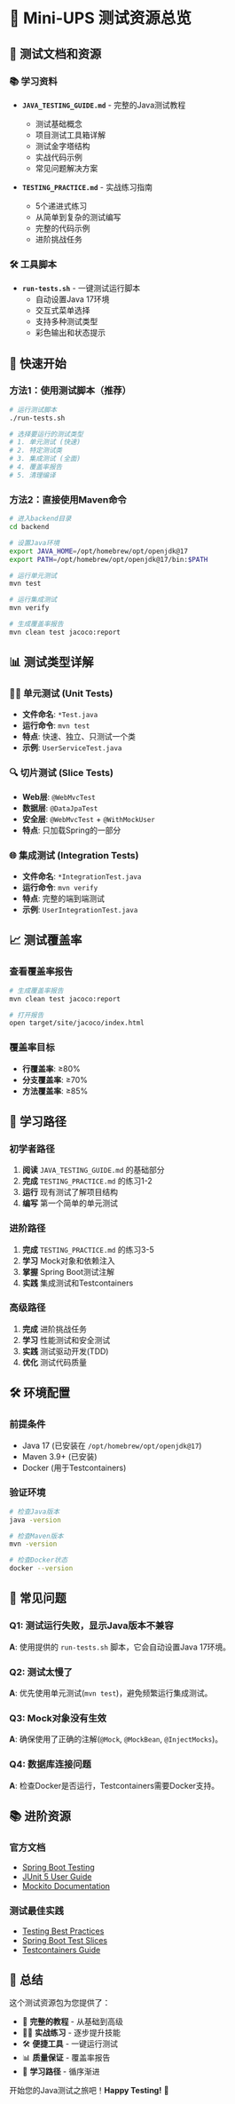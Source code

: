# 🧪 Mini-UPS 测试资源总览

## 📁 测试文档和资源

### 📚 学习资料
- **`JAVA_TESTING_GUIDE.md`** - 完整的Java测试教程
  - 测试基础概念
  - 项目测试工具箱详解
  - 测试金字塔结构
  - 实战代码示例
  - 常见问题解决方案

- **`TESTING_PRACTICE.md`** - 实战练习指南
  - 5个递进式练习
  - 从简单到复杂的测试编写
  - 完整的代码示例
  - 进阶挑战任务

### 🛠️ 工具脚本
- **`run-tests.sh`** - 一键测试运行脚本
  - 自动设置Java 17环境
  - 交互式菜单选择
  - 支持多种测试类型
  - 彩色输出和状态提示

## 🚀 快速开始

### 方法1：使用测试脚本（推荐）
```bash
# 运行测试脚本
./run-tests.sh

# 选择要运行的测试类型
# 1. 单元测试 (快速)
# 2. 特定测试类
# 3. 集成测试 (全面)
# 4. 覆盖率报告
# 5. 清理编译
```

### 方法2：直接使用Maven命令
```bash
# 进入backend目录
cd backend

# 设置Java环境
export JAVA_HOME=/opt/homebrew/opt/openjdk@17
export PATH=/opt/homebrew/opt/openjdk@17/bin:$PATH

# 运行单元测试
mvn test

# 运行集成测试
mvn verify

# 生成覆盖率报告
mvn clean test jacoco:report
```

## 📊 测试类型详解

### 🏃‍♂️ 单元测试 (Unit Tests)
- **文件命名**: `*Test.java`
- **运行命令**: `mvn test`
- **特点**: 快速、独立、只测试一个类
- **示例**: `UserServiceTest.java`

### 🔍 切片测试 (Slice Tests)
- **Web层**: `@WebMvcTest`
- **数据层**: `@DataJpaTest`
- **安全层**: `@WebMvcTest` + `@WithMockUser`
- **特点**: 只加载Spring的一部分

### 🌐 集成测试 (Integration Tests)
- **文件命名**: `*IntegrationTest.java`
- **运行命令**: `mvn verify`
- **特点**: 完整的端到端测试
- **示例**: `UserIntegrationTest.java`

## 📈 测试覆盖率

### 查看覆盖率报告
```bash
# 生成覆盖率报告
mvn clean test jacoco:report

# 打开报告
open target/site/jacoco/index.html
```

### 覆盖率目标
- **行覆盖率**: ≥80%
- **分支覆盖率**: ≥70%
- **方法覆盖率**: ≥85%

## 🎯 学习路径

### 初学者路径
1. **阅读** `JAVA_TESTING_GUIDE.md` 的基础部分
2. **完成** `TESTING_PRACTICE.md` 的练习1-2
3. **运行** 现有测试了解项目结构
4. **编写** 第一个简单的单元测试

### 进阶路径
1. **完成** `TESTING_PRACTICE.md` 的练习3-5
2. **学习** Mock对象和依赖注入
3. **掌握** Spring Boot测试注解
4. **实践** 集成测试和Testcontainers

### 高级路径
1. **完成** 进阶挑战任务
2. **学习** 性能测试和安全测试
3. **实践** 测试驱动开发(TDD)
4. **优化** 测试代码质量

## 🛠️ 环境配置

### 前提条件
- Java 17 (已安装在 `/opt/homebrew/opt/openjdk@17`)
- Maven 3.9+ (已安装)
- Docker (用于Testcontainers)

### 验证环境
```bash
# 检查Java版本
java -version

# 检查Maven版本
mvn -version

# 检查Docker状态
docker --version
```

## 📝 常见问题

### Q1: 测试运行失败，显示Java版本不兼容
**A**: 使用提供的 `run-tests.sh` 脚本，它会自动设置Java 17环境。

### Q2: 测试太慢了
**A**: 优先使用单元测试(`mvn test`)，避免频繁运行集成测试。

### Q3: Mock对象没有生效
**A**: 确保使用了正确的注解(`@Mock`, `@MockBean`, `@InjectMocks`)。

### Q4: 数据库连接问题
**A**: 检查Docker是否运行，Testcontainers需要Docker支持。

## 📚 进阶资源

### 官方文档
- [Spring Boot Testing](https://docs.spring.io/spring-boot/docs/current/reference/html/spring-boot-features.html#boot-features-testing)
- [JUnit 5 User Guide](https://junit.org/junit5/docs/current/user-guide/)
- [Mockito Documentation](https://javadoc.io/doc/org.mockito/mockito-core/latest/org/mockito/Mockito.html)

### 测试最佳实践
- [Testing Best Practices](https://github.com/goldbergyoni/javascript-testing-best-practices)
- [Spring Boot Test Slices](https://reflectoring.io/spring-boot-test/)
- [Testcontainers Guide](https://www.testcontainers.org/quickstart/junit_5_quickstart/)

## 🎉 总结

这个测试资源包为您提供了：
- 📖 **完整的教程** - 从基础到高级
- 🏃‍♂️ **实战练习** - 逐步提升技能
- 🛠️ **便捷工具** - 一键运行测试
- 📊 **质量保证** - 覆盖率报告
- 🎯 **学习路径** - 循序渐进

开始您的Java测试之旅吧！**Happy Testing!** 🚀